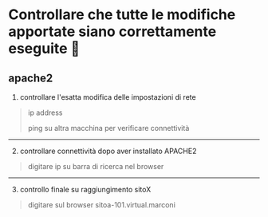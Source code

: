 # Controllare che tutte le modifiche apportate siano correttamente eseguite :rocket:
## apache2

1. controllare l'esatta modifica delle impostazioni di rete
>ip address
>
>ping su altra macchina per verificare connettività
>

--------------------------------------------------------------

2. controllare connettività dopo aver installato APACHE2
>digitare ip su barra di ricerca nel browser
>

--------------------------------------------------------------

3. controllo finale su raggiungimento sitoX
>digitare sul browser sitoa-101.virtual.marconi
>
